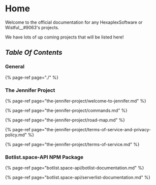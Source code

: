 # Home

Welcome to the official documentation for any HexaplexSoftware or Wistful\_\_\#9063's projects.

We have lots of up coming projects that will be listed here!

## _**Table Of Contents**_

### General

{% page-ref page="./" %}

### The Jennifer Project

{% page-ref page="the-jennifer-project/welcome-to-jennifer.md" %}

{% page-ref page="the-jennifer-project/commands.md" %}

{% page-ref page="the-jennifer-project/road-map.md" %}

{% page-ref page="the-jennifer-project/terms-of-service-and-privacy-policy.md" %}

{% page-ref page="the-jennifer-project/terms-of-service.md" %}

### Botlist.space-API NPM Package

{% page-ref page="botlist.space-api/botlist-documentation.md" %}

{% page-ref page="botlist.space-api/serverlist-documentation.md" %}

